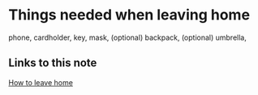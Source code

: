 # Things needed when leaving home

phone, cardholder, key, mask, (optional) backpack, (optional) umbrella,
## Links to this note

[How to leave home](how-to-leave-home.md)

